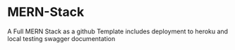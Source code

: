 # MERN-Stack
A Full MERN Stack as a github Template includes deployment to heroku and local testing swagger documentation
